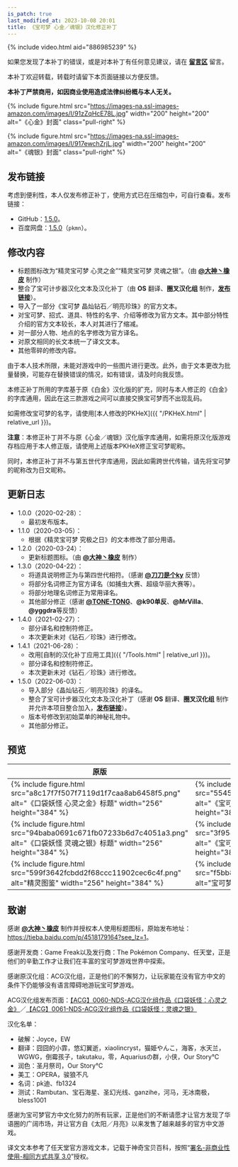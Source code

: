 ```yaml
---
is_patch: true
last_modified_at: 2023-10-08 20:01
title: 《宝可梦 心金／魂银》汉化修正补丁
---
```

{% include video.html aid="886985239" %}

<div class="alert alert-info" role="alert">
<p>如果您发现了本补丁的错误，或是对本补丁有任何意见建议，请在 <strong><a href="#pg-content-comment" class="alert-link">留言区</a></strong> 留言。</p>
</div>

<div class="alert alert-success" role="alert">
<p>本补丁欢迎转载，转载时请留下本页面链接以方便反馈。</p>
</div>

<div class="alert alert-danger" role="alert">
<p><strong>本补丁严禁商用，如因商业使用造成法律纠纷概与本人无关。</strong></p>
</div>

{% include figure.html src="https://images-na.ssl-images-amazon.com/images/I/91zZqHcE78L.jpg" width="200" height="200" alt="《心金》封面" class="pull-right" %}

{% include figure.html src="https://images-na.ssl-images-amazon.com/images/I/917ewchZrjL.jpg" width="200" height="200" alt="《魂银》封面" class="pull-right" %}

## 发布链接
考虑到便利性，本人仅发布修正补丁，使用方式已在压缩包中，可自行查看。发布链接：

- GitHub：[1.5.0](https://github.com/Xzonn/PokemonChineseTranslationRevise/releases/tag/patches-1.5.0)。
- 百度网盘：[1.5.0](https://pan.baidu.com/s/1tLhRCJjMfZJuxZSvD4I1GQ)（`pkmn`）。

## 修改内容
- 标题图标改为“精灵宝可梦 心灵之金”“精灵宝可梦 灵魂之银”。（由 **[@大神丶橡皮](https://tieba.baidu.com/home/main?un=%E5%A4%A7%E7%A5%9E%E4%B8%B6%E6%A9%A1%E7%9A%AE&ie=utf-8)** 制作）
- 整合了宝可计步器汉化文本及汉化补丁（由 **OS** 翻译、**圈叉汉化组** 制作，**[发布链接](https://bbs.oldmanemu.net/thread-18167.htm)**）。
- 导入了一部分《宝可梦 晶灿钻石／明亮珍珠》的官方文本。
- 对宝可梦、招式、道具、特性的名字、介绍等修改为官方文本。其中部分特性介绍的官方文本较长，本人对其进行了缩减。
- 对一部分人物、地点的名字修改为官方译名。
- 对原文相同的长文本统一了译文文本。
- 其他零碎的修改内容。

由于本人技术所限，未能对游戏中的一些图片进行更改。此外，由于文本更改为批量替换，可能存在替换错误的情况，如有错误，请及时向我反馈。

本修正补丁所用的字库基于原《白金》汉化版的扩充，同时与本人修正的《白金》的字库通用，因此在这三款游戏之间可以直接交换宝可梦而不出现乱码。

如需修改宝可梦的名字，请使用[本人修改的PKHeX]({{ "/PKHeX.html" | relative_url }})。

<div class="alert alert-warning" role="alert">
<p><strong>注意</strong>：本修正补丁并不与原《心金／魂银》汉化版字库通用，如需将原汉化版游戏存档应用于本人修正版，请使用上述版本PKHeX修正宝可梦昵称。</p>
<p>同时，本修正补丁并不与第五世代字库通用，因此如需跨世代传输，请先将宝可梦的昵称改为日文昵称。</p>
</div>

## 更新日志
- 1.0.0（2020-02-28）：
  - 最初发布版本。
- 1.1.0（2020-03-05）：
  - 根据《精灵宝可梦 究极之日》的文本修改了部分用语。
- 1.2.0（2020-03-24）：
  - 更新标题图标。（由 **[@大神丶橡皮](https://tieba.baidu.com/home/main?un=%E5%A4%A7%E7%A5%9E%E4%B8%B6%E6%A9%A1%E7%9A%AE&ie=utf-8)** 制作）
- 1.3.0（2020-04-22）：
  - 将道具说明修正为与第四世代相符。（感谢 **[@刀刀是个ky](https://space.bilibili.com/313754647)** 反馈）
  - 将部分名词修正为官方译名（如捕虫大赛、超级华丽大赛等）。
  - 将部分地理名词修正为常用译名。
  - 其他部分修正（感谢 **[@TONE-TONG](https://space.bilibili.com/32451014)**、**@k90单反**、**@MrVilla**、**@yggdra**等反馈）
- 1.4.0（2021-02-27）：
  - 部分译名和控制符修正。
  - 本次更新未对《钻石／珍珠》进行修改。
- 1.4.1（2021-06-28）：
  - 改用[自制的汉化补丁应用工具]({{ "/Tools.html" | relative_url }})。
  - 部分译名和控制符修正。
  - 本次更新未对《钻石／珍珠》进行修改。
- 1.5.0（2022-06-03）：
  - 导入部分《晶灿钻石／明亮珍珠》的译名。
  - 整合了宝可计步器汉化文本及汉化补丁（感谢 **OS** 翻译、**圈叉汉化组** 制作并允许本项目整合加入，**[发布链接](https://bbs.oldmanemu.net/thread-18167.htm)**）。
  - 版本号修改到初始菜单的神秘礼物中。
  - 其他部分修正。

## 预览
<table class="table">
<thead>
<tr><th>原版</th><th>修正版</th></tr>
</thead>
<tbody>
<tr><td>{% include figure.html src="a8c17f7f507f7119d1f7caa8ab6458f5.png" alt="《口袋妖怪 心灵之金》标题" width="256" height="384" %}</td><td>{% include figure.html src="5545beab7e329331555cfbfe24255b8e.png" alt="《宝可梦 心金》标题" width="256" height="384" %}</td></tr>
<tr><td>{% include figure.html src="94baba0691c671fb07233b6d7c4051a3.png" alt="《口袋妖怪 灵魂之银》标题" width="256" height="384" %}</td><td>{% include figure.html src="3f954e319208266b71d62f2ea3cffa45.png" alt="《宝可梦 魂银》标题" width="256" height="384" %}</td></tr>
<tr><td>{% include figure.html src="599f3642fcbdd2f68ccc11902cec6c4f.png" alt="精灵图鉴" width="256" height="384" %}</td><td>{% include figure.html src="f5bb8f665bcf1d57bdbe8bc191ac7b60.png" alt="宝可梦图鉴" width="256" height="384" %}</td></tr>
</tbody>
</table>

## 致谢
感谢 **[@大神丶橡皮](https://tieba.baidu.com/home/main?un=%E5%A4%A7%E7%A5%9E%E4%B8%B6%E6%A9%A1%E7%9A%AE&ie=utf-8)** 制作并授权本人使用标题图标，原始发布地址：<https://tieba.baidu.com/p/4518179164?see_lz=1>。

感谢开发商：Game Freak以及发行商：The Pokémon Company、任天堂，正是他们的辛勤工作才让我们在丰富的宝可梦游戏世界中探索。

感谢原汉化组：ACG汉化组，正是他们的不懈努力，让玩家能在没有官方中文的条件下仍能够没有语言障碍地游玩宝可梦游戏。

ACG汉化组发布页面：[【ACG】0060-NDS-ACG汉化组作品《口袋妖怪：心灵之金》](http://zt.tgbus.com/acghh/Work/2010/07/02/18593618170.shtml)／[【ACG】0061-NDS-ACG汉化组作品《口袋妖怪：灵魂之银》](http://zt.tgbus.com/acghh/Work/2010/07/09/23061618359.shtml)

汉化名单：

- 破解：Joyce，EW
- 翻译：囧囧的小霏，悠幻翼逝，xiaolincryst，猫姫やんこ，海客，水天兰，WGWG，倒霉孩子，takutaku，零，Aquariusの群，小侠，Our Story℃
- 润色：圣月祭司，Our Story℃
- 美工：OPERA，骏狼不凡
- 名词：pk迪、fb1324
- 测试：Rambutan、宝石海星、圣幻光线、ganzihe，河马，无冰南极，bless1001

感谢为宝可梦官方中文化努力的所有玩家，正是他们的不断请愿才让官方发现了华语圈的广阔市场，并让官方自《太阳／月亮》以来发售了越来越多的官方中文游戏。

译文文本参考了任天堂官方游戏文本，记载于神奇宝贝百科，按照“[署名-非商业性使用-相同方式共享 3.0](https://creativecommons.org/licenses/by-nc-sa/3.0/deed.zh)”授权。